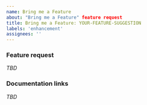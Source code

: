 ```yaml
---
name: Bring me a Feature
about: "Bring me a Feature" feature request
title: Bring me a Feature: YOUR-FEATURE-SUGGESTION
labels: 'enhancement'
assignees: ''
---
```

### Feature request
_TBD_

### Documentation links
_TBD_
